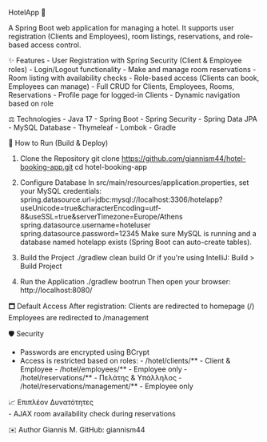 HotelApp 🏨

A Spring Boot web application for managing a hotel. It supports user registration (Clients and Employees), room listings, reservations, and role-based access control.

✨ Features
    - User Registration with Spring Security (Client & Employee roles)
    - Login/Logout functionality
    - Make and manage room reservations
    - Room listing with availability checks
    - Role-based access (Clients can book, Employees can manage)
    - Full CRUD for Clients, Employees, Rooms, Reservations
    - Profile page for logged-in Clients
    - Dynamic navigation based on role

⚖️ Technologies
    - Java 17
    - Spring Boot 
    - Spring Security
    - Spring Data JPA
    - MySQL Database
    - Thymeleaf
    - Lombok
    - Gradle

🚀 How to Run (Build & Deploy)
   1. Clone the Repository
        git clone https://github.com/giannism44/hotel-booking-app.git
        cd hotel-booking-app
        
   2. Configure Database
         In src/main/resources/application.properties, set your MySQL credentials:
           spring.datasource.url=jdbc:mysql://localhost:3306/hotelapp?useUnicode=true&characterEncoding=utf-8&useSSL=true&serverTimezone=Europe/Athens
           spring.datasource.username=hoteluser
           spring.datasource.password=12345
         Make sure MySQL is running and a database named hotelapp exists (Spring Boot can auto-create tables).
        
   3. Build the Project
      ./gradlew clean build
       Or if you're using IntelliJ: Build > Build Project
        
  4. Run the Application
    ./gradlew bootrun
     Then open your browser:
      http://localhost:8080/
         
🗖️ Default Access
    After registration:
    Clients are redirected to homepage (/)
    Employees are redirected to /management

🛡️ Security
  - Passwords are encrypted using BCrypt
  - Access is restricted based on roles:
        -  /hotel/clients/** - Client & Employee
        -  /hotel/employees/** - Employee only
        -  /hotel/reservations/** - Πελάτης & Υπάλληλος
        -  /hotel/reservations/management/** - Employee only
    
📈 Επιπλέον Δυνατότητες   
    - AJAX room availability check during reservations

✉️ Author
    Giannis M.
    GitHub: giannism44   
